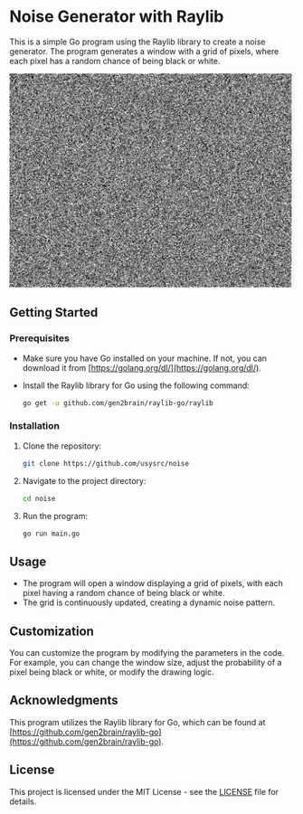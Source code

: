 # Noise Generator with Raylib

This is a simple Go program using the Raylib library to create a noise generator. The program generates a window with a grid of pixels, where each pixel has a random chance of being black or white.

![example](screen.png)

## Getting Started

### Prerequisites
- Make sure you have Go installed on your machine. If not, you can download it from [https://golang.org/dl/](https://golang.org/dl/).
- Install the Raylib library for Go using the following command:

  ```bash
  go get -u github.com/gen2brain/raylib-go/raylib
  ```

### Installation
1. Clone the repository:

    ```bash
    git clone https://github.com/usysrc/noise
    ```

2. Navigate to the project directory:

    ```bash
    cd noise 
    ```

3. Run the program:

    ```bash
    go run main.go
    ```

## Usage

- The program will open a window displaying a grid of pixels, with each pixel having a random chance of being black or white.
- The grid is continuously updated, creating a dynamic noise pattern.

## Customization

You can customize the program by modifying the parameters in the code. For example, you can change the window size, adjust the probability of a pixel being black or white, or modify the drawing logic.

## Acknowledgments

This program utilizes the Raylib library for Go, which can be found at [https://github.com/gen2brain/raylib-go](https://github.com/gen2brain/raylib-go).

## License

This project is licensed under the MIT License - see the [LICENSE](LICENSE) file for details. 
